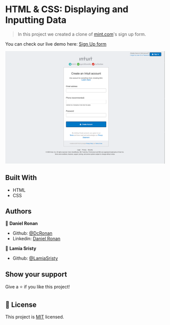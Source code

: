 # HTML & CSS: Displaying and Inputting Data

> In this project we created a clone of [mint.com](https://www.mint.com/)'s sign up form.

You can check our live demo here: [Sign Up form](https://raw.githack.com/DcRonan/Sign-Up-Form/feature1/index.html)

<img src="images/sign-up-page.png">

## Built With

- HTML
- CSS

## Authors

👤 **Daniel Ronan**

- Github: [@DcRonan](https://github.com/DcRonan)
- Linkedin: [Daniel Ronan](https://www.linkedin.com/in/danronan10/)

👤 **Lamia Sristy**

- Github: [@LamiaSristy](https://github.com/LamiaSristy)

## Show your support

Give a ⭐️ if you like this project!

## 📝 License

This project is [MIT](lic.url) licensed.
